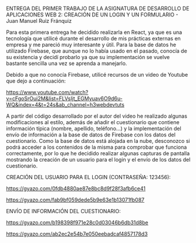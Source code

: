 
ENTREGA DEL PRIMER TRABAJO DE LA ASIGNATURA DE DESARROLLO DE APLICACIONES WEB 2: CREACIÓN DE UN LOGIN Y UN FORMULARIO - Juan Manuel Ruiz Fránquiz




Para esta primera entrega he decidido realizarla en React, ya que es una tecnología que utilicé durante el desarrollo de mis prácticas externas en empresa y me pareció muy interesante y útil. Para la base de datos he utilizado Firebase, que aunque no lo había usado en el pasado, conocía de su existencia y decidí probarlo ya que su implementación se vuelve bastante sencilla una vez se aprenda a manejarlo.

Debido a que no conocía Firebase, utilicé recursos de un video de Youtube que dejo a continuación:

https://www.youtube.com/watch?v=cFgoSrOui2M&list=FLVsIjt_EGMyuav6O9d6u-WQ&index=4&t=24s&ab_channel=h3webdevtuts

A partir del código desarrollado por el autor del video he realizado algunas modificaciones al estilo, además de añadir el cuestionario que contiene información típica (nombre, apellido, teléfono...) y la implementación del envío de información a la base de datos de Firebase con los datos del cuestionario. Como la base de datos está alojada en la nube, desconozco si podrá acceder a los contenidos de la misma para comprobar que funciona correctamente, por lo que he decidido realizar algunas capturas de pantalla mostrando la creación de un usuario para el login y el envío de los datos del cuestionario.

CREACIÓN DEL USUARIO PARA EL LOGIN (CONTRASEÑA: 123456):

https://gyazo.com/0fdb4880ae87e8bc8d9f28f3afb6ce41

https://gyazo.com/fab9bf059dede5b9e63e1b13071fb087


ENVÍO DE INFORMACIÓN DEL CUESTIONARIO:


https://gyazo.com/b198398f971e28c0d03046b6db31d8be

https://gyazo.com/ab2ec2e54b7e050eebadcaf4857178d3



